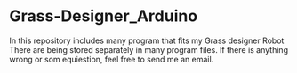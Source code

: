 Grass-Designer_Arduino
======================

In this repository includes many program that fits my Grass designer Robot 
There are being stored separately in many program files.
If there is anything wrong or som equiestion, feel free to send me an email.
